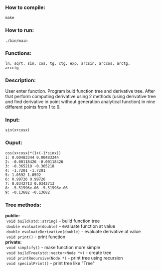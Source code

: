 ### How to compile:  
<code>make</code>   
### How to run:  
<code>./bin/main</code>  
### Functions:  
<code>ln, sqrt, sin, cos, tg, ctg, exp, arcsin, arccos, arctg, arcctg</code>  
### Description:   
User enter function. Program buid function tree and derivative tree. After that perform computing derivative using 2 methods (using derivative tree and find derivative in point without generation analytical function) in nine different points from 1 to 9.   
### Input:  
```sin(x+cosx)```  
  
### Ouput:  
```  
cos(x+cosx)*(1+(-1*sinx))  
1: 0.00483344 0.00483344  
2: -0.00118426 -0.00118426  
3: -0.365218 -0.365218  
4: -1.7201 -1.7201  
5: 1.0592 1.0592  
6: 0.99726 0.99726  
7: 0.0342713 0.0342713  
8: -5.51596e-06 -5.51596e-06  
9: -0.13682 -0.13682  
```  
### Tree methods:    
<strong>public:</strong>  
&nbsp;<code>void build(std::string)</code> - build function tree  
&nbsp;<code>double evaluate(double)</code> - evaluate function at value  
&nbsp;<code>double evaluateDerivative(double)</code> - evaluate derivative at value  
&nbsp;<code>void print()</code> - print function  
<strong>private:</strong>  
&nbsp;<code>void simplify()</code> - make function more simple  
&nbsp;<code>void buildTree(std::vector<Node *>)</code> - create tree  
&nbsp;<code>void printRecursive(Node *)</code> - print tree using recursion  
&nbsp;<code>void specialPrint()</code> - print tree like "Tree"  
